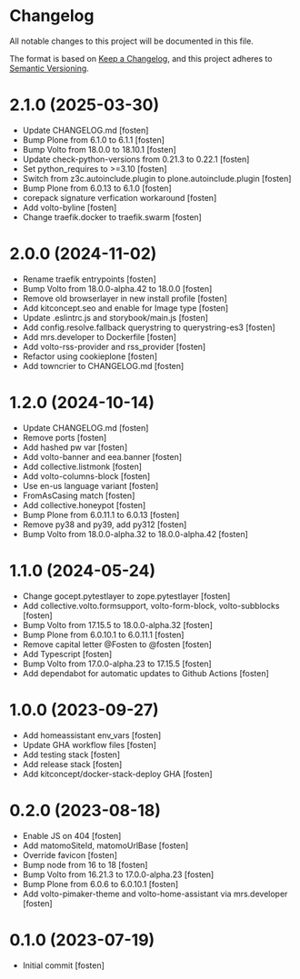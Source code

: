 # Changelog

All notable changes to this project will be documented in this file.

The format is based on [Keep a Changelog](https://keepachangelog.com/en/1.0.0/),
and this project adheres to [Semantic Versioning](https://semver.org/spec/v2.0.0.html).

<!-- You should *NOT* be adding new change log entries to this file.
     You should create a file in the news directory instead.
     For helpful instructions, please see:
     https://6.docs.plone.org/volto/developer-guidelines/contributing.html#create-a-pull-request
-->

<!-- towncrier release notes start -->

# 2.1.0 (2025-03-30)

- Update CHANGELOG.md [fosten]
- Bump Plone from 6.1.0 to 6.1.1 [fosten]
- Bump Volto from 18.0.0 to 18.10.1 [fosten]
- Update check-python-versions from 0.21.3 to 0.22.1 [fosten]
- Set python_requires to >=3.10 [fosten]
- Switch from z3c.autoinclude.plugin to plone.autoinclude.plugin [fosten]
- Bump Plone from 6.0.13 to 6.1.0 [fosten]
- corepack signature verfication workaround [fosten]
- Add volto-byline [fosten]
- Change traefik.docker to traefik.swarm [fosten]

# 2.0.0 (2024-11-02)

- Rename traefik entrypoints [fosten]
- Bump Volto from 18.0.0-alpha.42 to 18.0.0 [fosten]
- Remove old browserlayer in new install profile [fosten]
- Add kitconcept.seo and enable for Image type [fosten]
- Update .eslintrc.js and storybook/main.js [fosten]
- Add config.resolve.fallback querystring to querystring-es3 [fosten]
- Add mrs.developer to Dockerfile [fosten]
- Add volto-rss-provider and rss_provider [fosten]
- Refactor using cookieplone [fosten]
- Add towncrier to CHANGELOG.md [fosten]

# 1.2.0 (2024-10-14)

- Update CHANGELOG.md [fosten]
- Remove ports [fosten]
- Add hashed pw var [fosten]
- Add volto-banner and eea.banner [fosten]
- Add collective.listmonk [fosten]
- Add volto-columns-block [fosten]
- Use en-us language variant [fosten]
- FromAsCasing match [fosten]
- Add collective.honeypot [fosten]
- Bump Plone from 6.0.11.1 to 6.0.13 [fosten]
- Remove py38 and py39, add py312 [fosten]
- Bump Volto from 18.0.0-alpha.32 to 18.0.0-alpha.42 [fosten]

# 1.1.0 (2024-05-24)

- Change gocept.pytestlayer to zope.pytestlayer [fosten]
- Add collective.volto.formsupport, volto-form-block, volto-subblocks [fosten]
- Bump Volto from 17.15.5 to 18.0.0-alpha.32 [fosten]
- Bump Plone from 6.0.10.1 to 6.0.11.1 [fosten]
- Remove capital letter @Fosten to @fosten [fosten]
- Add Typescript [fosten]
- Bump Volto from 17.0.0-alpha.23 to 17.15.5 [fosten]
- Add dependabot for automatic updates to Github Actions [fosten]

# 1.0.0 (2023-09-27)

- Add homeassistant env_vars [fosten]
- Update GHA workflow files [fosten]
- Add testing stack [fosten]
- Add release stack [fosten]
- Add kitconcept/docker-stack-deploy GHA [fosten]

# 0.2.0 (2023-08-18)
- Enable JS on 404 [fosten]
- Add matomoSiteId, matomoUrlBase [fosten]
- Override favicon [fosten]
- Bump node from 16 to 18 [fosten]
- Bump Volto from 16.21.3 to 17.0.0-alpha.23 [fosten]
- Bump Plone from 6.0.6 to 6.0.10.1 [fosten]
- Add volto-pimaker-theme and volto-home-assistant via mrs.developer [fosten]

# 0.1.0 (2023-07-19)

- Initial commit [fosten]
